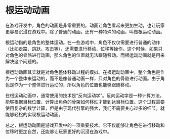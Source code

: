 # 根运动动画
在游戏开发中，角色的动画是非常重要的。动画让角色看起来更加生动，也让玩家更容易沉浸在游戏中。除了普通的动画，还有一种特殊的动画，叫做根运动动画。

根运动指的是角色的整体运动。在一些游戏中，角色不仅仅需要进行普通的动作（比如走路、跳跃、攻击等），还需要进行移动、位移等操作。这个时候，如果只对角色的骨骼进行动画，那么角色的位置就无法跟随移动。而根运动动画就是用来解决这个问题的。

根运动动画其实就是对角色整体移动过程的模拟。在根运动动画中，整个角色是作为一个整体来运动的，而不是像普通动画一样，只对角色的骨骼进行动画。由于角色是作为一个整体进行运动的，所以角色的位置也能够跟随移动。

在根运动动画中，通常使用的技术是“反向运动学”。反向运动学是一种计算方法，能够根据目标位置，计算出角色的骨架如何移动才能到达目标位置。这个过程需要使用复杂的数学计算，但是由于现代引擎的强大，我们不需要关心过多的细节，就能够轻松的实现根运动动画。

总之，根运动动画是游戏开发中的一项重要技术。它不仅能够让角色在进行移动和位移时更加自然，还能够让玩家更好的沉浸在游戏中。